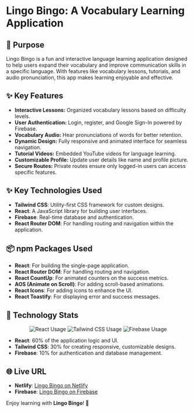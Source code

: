 # Lingo Bingo: A Vocabulary Learning Application

## 🎯 Purpose

Lingo Bingo is a fun and interactive language learning application designed to help users expand their vocabulary and improve communication skills in a specific language. With features like vocabulary lessons, tutorials, and audio pronunciation, this app makes learning enjoyable and effective.

## ✨ Key Features

- **Interactive Lessons:** Organized vocabulary lessons based on difficulty levels.
- **User Authentication:** Login, register, and Google Sign-In powered by Firebase.
- **Vocabulary Audio:** Hear pronunciations of words for better retention.
- **Dynamic Design:** Fully responsive and animated interface for seamless navigation.
- **Tutorial Videos:** Embedded YouTube videos for language learning.
- **Customizable Profile:** Update user details like name and profile picture.
- **Secure Routes:** Private routes ensure only logged-in users can access specific features.

## ✨ Key Technologies Used

- **Tailwind CSS**: Utility-first CSS framework for custom designs.
- **React**: A JavaScript library for building user interfaces.
- **Firebase**: Real-time database and authentication.
- **React Router DOM**: For handling routing and navigation within the application.

## 📦 npm Packages Used

- **React**: For building the single-page application.
- **React Router DOM**: For handling routing and navigation.
- **React CountUp**: For animated counters on the success metrics.
- **AOS (Animate on Scroll)**: For adding scroll-based animations.
- **React Icons**: For adding icons to enhance the UI.
- **React Toastify**: For displaying error and success messages.

## 🚀 Technology Stats

<div align="center">
  <img src="https://img.shields.io/badge/React-60%25-blue" alt="React Usage" />
  <img src="https://img.shields.io/badge/Tailwind%20CSS-30%25-green" alt="Tailwind CSS Usage" />
  <img src="https://img.shields.io/badge/Firebase-10%25-orange" alt="Firebase Usage" />
</div>

- **React**: 60% of the application logic and UI.
- **Tailwind CSS**: 30% for creating responsive, customizable designs.
- **Firebase**: 10% for authentication and database management.

## 🌐 Live URL

- **Netlify**: [Lingo Bingo on Netlify](https://lingo-bingo.netlify.app/)
- **Firebase**: [Lingo Bingo on Firebase](https://lingo-bingo-bacc3.web.app)
  
Enjoy learning with **Lingo Bingo**! 🎉
